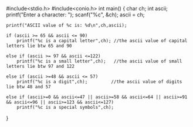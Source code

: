 #include<stdio.h>
#include<conio.h>
int main()
{
    char ch;
    int ascii;
    printf("Enter a character: ");
    scanf("%c", &ch);
    ascii = ch;

    printf("ASCII value of %c is: %d\n",ch,ascii);

    if (ascii >= 65 && ascii <= 90)
        printf("%c is a capital letter",ch); //the ascii value of capital letters lie btw 65 and 90

    else if (ascii >= 97 && ascii <=122)
        printf("%c is a small letter",ch);   //the ascii value of small letters lie btw 97 and 122

    else if (ascii >=48 && ascii <= 57)
        printf("%c is a digit",ch);         //the ascii value of digits lie btw 48 and 57

    else if (ascii>=0 && ascii<=47 || ascii>=58 && ascii<=64 || ascii>=91 && ascii<=96 || ascii>=123 && ascii<=127)
        printf("%c is a special symbols",ch);

}